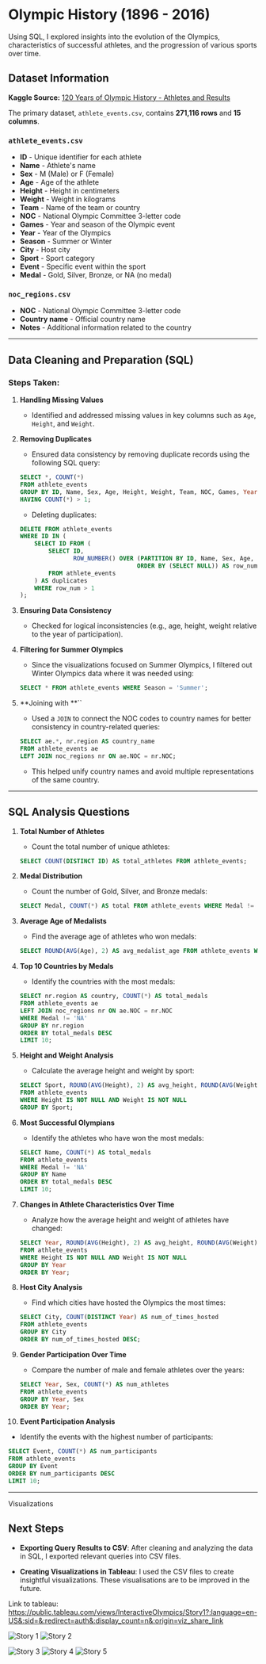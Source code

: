# Olympic History (1896 - 2016)

Using SQL, I explored insights into the evolution of the Olympics, characteristics of successful athletes, and the progression of various sports over time.

## Dataset Information

**Kaggle Source:** [120 Years of Olympic History - Athletes and Results](https://www.kaggle.com/datasets/heesoo37/120-years-of-olympic-history-athletes-and-results?select=athlete_events.csv)

The primary dataset, `athlete_events.csv`, contains **271,116 rows** and **15 columns**.

### `athlete_events.csv`

- **ID** - Unique identifier for each athlete
- **Name** - Athlete's name
- **Sex** - M (Male) or F (Female)
- **Age** - Age of the athlete
- **Height** - Height in centimeters
- **Weight** - Weight in kilograms
- **Team** - Name of the team or country
- **NOC** - National Olympic Committee 3-letter code
- **Games** - Year and season of the Olympic event
- **Year** - Year of the Olympics
- **Season** - Summer or Winter
- **City** - Host city
- **Sport** - Sport category
- **Event** - Specific event within the sport
- **Medal** - Gold, Silver, Bronze, or NA (no medal)

### `noc_regions.csv`

- **NOC** - National Olympic Committee 3-letter code
- **Country name** - Official country name
- **Notes** - Additional information related to the country

---

## Data Cleaning and Preparation (SQL)

### Steps Taken:

1. **Handling Missing Values**

   - Identified and addressed missing values in key columns such as `Age`, `Height`, and `Weight`.

2. **Removing Duplicates**

   - Ensured data consistency by removing duplicate records using the following SQL query:

   ```sql
   SELECT *, COUNT(*)
   FROM athlete_events
   GROUP BY ID, Name, Sex, Age, Height, Weight, Team, NOC, Games, Year, Season, City, Sport, Event, Medal
   HAVING COUNT(*) > 1;
   ```

   - Deleting duplicates:

   ```sql
   DELETE FROM athlete_events
   WHERE ID IN (
       SELECT ID FROM (
           SELECT ID,
                  ROW_NUMBER() OVER (PARTITION BY ID, Name, Sex, Age, Height, Weight, Team, NOC, Games, Year, Season, City, Sport, Event, Medal
                                    ORDER BY (SELECT NULL)) AS row_num
           FROM athlete_events
       ) AS duplicates
       WHERE row_num > 1
   );
   ```

3. **Ensuring Data Consistency**

   - Checked for logical inconsistencies (e.g., age, height, weight relative to the year of participation).

4. **Filtering for Summer Olympics**

   - Since the visualizations focused on Summer Olympics, I filtered out Winter Olympics data where it was needed using:

   ```sql
   SELECT * FROM athlete_events WHERE Season = 'Summer';
   ```

5. \*\*Joining with \*\*\`\`

   - Used a `JOIN` to connect the NOC codes to country names for better consistency in country-related queries:

   ```sql
   SELECT ae.*, nr.region AS country_name
   FROM athlete_events ae
   LEFT JOIN noc_regions nr ON ae.NOC = nr.NOC;
   ```

   - This helped unify country names and avoid multiple representations of the same country.

---

## SQL Analysis Questions

1. **Total Number of Athletes**

   - Count the total number of unique athletes:

   ```sql
   SELECT COUNT(DISTINCT ID) AS total_athletes FROM athlete_events;
   ```


2. **Medal Distribution**

   - Count the number of Gold, Silver, and Bronze medals:

   ```sql
   SELECT Medal, COUNT(*) AS total FROM athlete_events WHERE Medal != 'NA' GROUP BY Medal;
   ```


3. **Average Age of Medalists**

   - Find the average age of athletes who won medals:

   ```sql
   SELECT ROUND(AVG(Age), 2) AS avg_medalist_age FROM athlete_events WHERE Medal != 'NA';
   ```


4. **Top 10 Countries by Medals**

   - Identify the countries with the most medals:

   ```sql
   SELECT nr.region AS country, COUNT(*) AS total_medals
   FROM athlete_events ae
   LEFT JOIN noc_regions nr ON ae.NOC = nr.NOC
   WHERE Medal != 'NA'
   GROUP BY nr.region
   ORDER BY total_medals DESC
   LIMIT 10;
   ```


5. **Height and Weight Analysis**

   - Calculate the average height and weight by sport:

   ```sql
   SELECT Sport, ROUND(AVG(Height), 2) AS avg_height, ROUND(AVG(Weight), 2) AS avg_weight
   FROM athlete_events
   WHERE Height IS NOT NULL AND Weight IS NOT NULL
   GROUP BY Sport;
   ```


6. **Most Successful Olympians**

   - Identify the athletes who have won the most medals:

   ```sql
   SELECT Name, COUNT(*) AS total_medals
   FROM athlete_events
   WHERE Medal != 'NA'
   GROUP BY Name
   ORDER BY total_medals DESC
   LIMIT 10;
   ```


7. **Changes in Athlete Characteristics Over Time**

   - Analyze how the average height and weight of athletes have changed:

   ```sql
   SELECT Year, ROUND(AVG(Height), 2) AS avg_height, ROUND(AVG(Weight), 2) AS avg_weight
   FROM athlete_events
   WHERE Height IS NOT NULL AND Weight IS NOT NULL
   GROUP BY Year
   ORDER BY Year;
   ```


8. **Host City Analysis**

   - Find which cities have hosted the Olympics the most times:

   ```sql
   SELECT City, COUNT(DISTINCT Year) AS num_of_times_hosted
   FROM athlete_events
   GROUP BY City
   ORDER BY num_of_times_hosted DESC;
   ```


9. **Gender Participation Over Time**

   - Compare the number of male and female athletes over the years:

   ```sql
   SELECT Year, Sex, COUNT(*) AS num_athletes
   FROM athlete_events
   GROUP BY Year, Sex
   ORDER BY Year;
   ```


10. **Event Participation Analysis**

- Identify the events with the highest number of participants:

```sql
SELECT Event, COUNT(*) AS num_participants
FROM athlete_events
GROUP BY Event
ORDER BY num_participants DESC
LIMIT 10;
```

---


Visualizations




## Next Steps

- **Exporting Query Results to CSV**: After cleaning and analyzing the data in SQL, I exported relevant queries into CSV files.

- **Creating Visualizations in Tableau**: I used the CSV files to create insightful visualizations. These visualisations are to be improved in the future.

Link to tableau: https://public.tableau.com/views/InteractiveOlympics/Story1?:language=en-US&:sid=&:redirect=auth&:display_count=n&:origin=viz_share_link

![Story 1](Visualization%20screenshots/Improved%20Story%201.png)
![Story 2](Visualization%20screenshots/Improved%20Story%202.png)


![Story 3](Visualization%20screenshots/Story%201.png)
![Story 4](Visualization%20screenshots/Story%202.png)
![Story 5](Visualization%20screenshots/Story%203.png)
